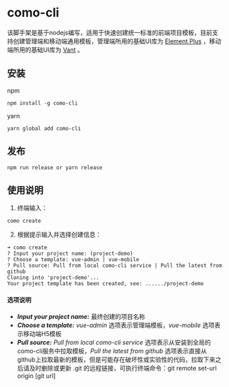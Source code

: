 # como-cli

该脚手架是基于nodejs编写，适用于快速创建统一标准的前端项目模板，目前支持创建管理端和移动端通用模板，管理端所用的基础UI库为 [Element Plus](https://element-plus.gitee.io/) ，移动端所用的基础UI库为 [Vant](https://vant-contrib.gitee.io/vant) 。

## 安装

npm

```shell
npm install -g como-cli
```

yarn

```shell
yarn global add como-cli 
```

## 发布

```shell
npm run release or yarn release
```

## 使用说明

1. 终端输入：

```shell
como create
```

2. 根据提示输入并选择创建信息：

```shell
➜ como create
? Input your project name: (project-demo)
? Choose a template: vue-admin | vue-mobile
? Pull source: Pull from local como-cli service | Pull the latest from github
Cloning into 'project-demo'...
Your project template has been created, see: ....../project-demo
```

#### 选项说明

- ***Input your project name:*** 最终创建的项目名称
- ***Choose a template:*** *vue-admin* 选项表示管理端模板，*vue-mobile* 选项表示移动端H5模板
- ***Pull source:*** *Pull from local como-cli service* 选项表示从安装到全局的como-cli服务中拉取模板，*Pull the latest from github* 选项表示直接从github上拉取最新的模板，但是可能存在破坏性或实验性的代码，拉取下来之后请及时删除或更新 .git 的远程链接，可执行终端命令：git remote set-url origin [git url]

